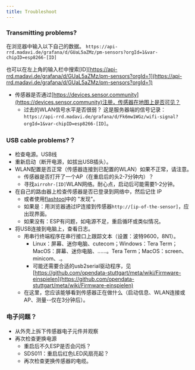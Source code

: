 ```yaml
---
title: Troubleshoot
---
```


### Transmitting problems?
在浏览器中输入以下自己的数据。
`https://api-rrd.madavi.de/grafana/d/GUaL5aZMz/pm-sensors?orgId=1&var-chipID=esp8266-[ID]`

也可以在左上角的输入栏中搜索[ID][https://api-rrd.madavi.de/grafana/d/GUaL5aZMz/pm-sensors?orgId=1](https://api-rrd.madavi.de/grafana/d/GUaL5aZMz/pm-sensors?orgId=1)

* 传感器是否通过[https://devices.sensor.community](https://devices.sensor.community)注册，传感器在地图上是否可见？
    * 过去的WLAN信号水平是否很弱？
        这是服务器端的信号记录：`https://api-rrd.madavi.de/grafana/d/Fk6mw1WGz/wifi-signal?orgId=1&var-chipID=esp8266-[ID]`。

### USB cable problems?？
* 检查电源。USB线
* 重新启动（断开电源，如拔出USB插头）。
* WLAN配置是否正常（传感器连接到已配置的WLAN）如果不正常，请注意。
    * 传感器是否打开了一个AP（在重启后的头2-7分钟内）？
    * 寻找`airrohr-[ID]`WLAN网络。耐心点，启动后可能需要1-2分钟。
* 在自己的路由器上检查传感器是否已登录到网络中，然后记住 IP
    * 或者使用[flashtool](https://github.com/opendata-stuttgart/airrohr-firmware-flasher)中的 "发现"。
    * 如果是：用浏览器通过IP连接到传感器`http://[ip-of-the-sensor]`，应出现界面。
    * 如果没有：ESP有问题，如电源不足，重启循环或类似情况。
* 将USB连接到电脑上，查看日志。
    * 用串行终端程序在串行接口上跟踪文本（设置：波特9600，8N1）。
        * Linux：屏幕、迷你电脑、cutecom；Windows：Tera Term；MacOS：屏幕、迷你电脑、......。Tera Term；MacOS：screen、minicom、.。
        * 可能还需要合适的usb2serial驱动程序，见[https://github.com/opendata-stuttgart/meta/wiki/Firmware-einspielen](https://github.com/opendata-stuttgart/meta/wiki/Firmware-einspielen)
    * 在这里，您应该能够看到传感器正在做什么（启动信息、WLAN连接或AP、测量--仅在3分钟后）。

### 电子问题？
* 从外壳上拆下传感器电子元件并观察
* 再次检查更换电源
    * 重启后不久ESP是否会闪烁？
    * SDS011：重启后红色LED风扇亮起？
    * 再次检查更换传感器的电缆。
